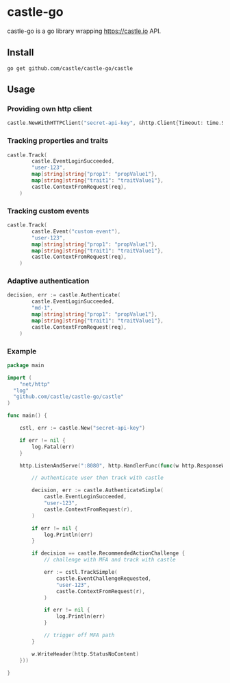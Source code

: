 # castle-go

castle-go  is a go library wrapping https://castle.io API.

## Install

```
go get github.com/castle/castle-go/castle
```

## Usage

### Providing own http client

```go
castle.NewWithHTTPClient("secret-api-key", &http.Client{Timeout: time.Second * 2})
```

### Tracking properties and traits

```go
castle.Track(
		castle.EventLoginSucceeded,
		"user-123",
		map[string]string{"prop1": "propValue1"},
		map[string]string{"trait1": "traitValue1"},
		castle.ContextFromRequest(req),
	)
```

### Tracking custom events

```go
castle.Track(
		castle.Event("custom-event"),
		"user-123",
		map[string]string{"prop1": "propValue1"},
		map[string]string{"trait1": "traitValue1"},
		castle.ContextFromRequest(req),
	)
```

### Adaptive authentication

```go
decision, err := castle.Authenticate(
		castle.EventLoginSucceeded,
		"md-1",
		map[string]string{"prop1": "propValue1"},
		map[string]string{"trait1": "traitValue1"},
		castle.ContextFromRequest(req),
	)
```

### Example

```go
package main

import (
	"net/http"
  "log"
  "github.com/castle/castle-go/castle"
)

func main() {

	cstl, err := castle.New("secret-api-key")

	if err != nil {
		log.Fatal(err)
	}

	http.ListenAndServe(":8080", http.HandlerFunc(func(w http.ResponseWriter, r *http.Request) {

		// authenticate user then track with castle

		decision, err := castle.AuthenticateSimple(
			castle.EventLoginSucceeded,
			"user-123",
			castle.ContextFromRequest(r),
		)

		if err != nil {
			log.Println(err)
		}

		if decision == castle.RecommendedActionChallenge {
			// challenge with MFA and track with castle

			err := cstl.TrackSimple(
				castle.EventChallengeRequested,
				"user-123",
				castle.ContextFromRequest(r),
			)

			if err != nil {
				log.Println(err)
			}

			// trigger off MFA path
		}

		w.WriteHeader(http.StatusNoContent)
	}))

}
```
